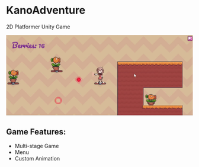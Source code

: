 # KanoAdventure

2D Platformer Unity Game

![Alt text](imgs/main.png)
## Game Features:

- Multi-stage Game
- Menu
- Custom Animation